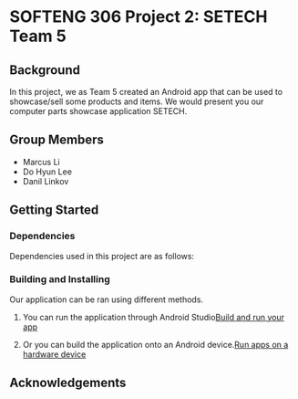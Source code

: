 # SOFTENG 306 Project 2: SETECH Team 5

## Background
In this project, we as Team 5 created an Android app that can be used to showcase/sell some products and items. We would present you 
our computer parts showcase application SETECH.

## Group Members
- Marcus Li
- Do Hyun Lee
- Danil Linkov

## Getting Started

### Dependencies

Dependencies used in this project are as follows:

### Building and Installing

Our application can be ran using different methods.

1. You can run the application through Android Studio[Build and run your app ]("https://developer.android.com/studio/run")

2. Or you can build the application onto an Android device.[Run apps on a hardware device]("https://developer.android.com/studio/run/device")

## Acknowledgements

